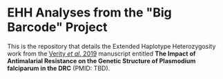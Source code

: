 # EHH Analyses from the "Big Barcode" Project

This is the repository that details the Extended Haplotype Heterozygosity work from the [Verity _et al._ 2019]() manuscript entitled **The Impact of Antimalarial Resistance on the Genetic Structure of Plasmodium falciparum in the DRC** (PMID: TBD). 
